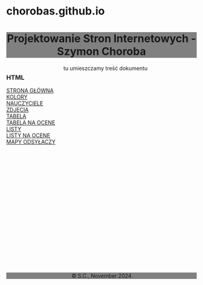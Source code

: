 # chorobas.github.io
<!DOCTYPE html>
<html lang="pl-PL">
<head>
		<title>Strona Szymona - Projektowanie Stron Internetowych </title>
		<meta charset="UTF-8">
</head>
</html>
	<div style="background-color:grey;">
		<h1><center>Projektowanie Stron Internetowych - Szymon Choroba</center></h1>
	</div>
	<div style="float:left; width:30%; height:550px;">
		<h3>HTML</h3>
			<a href="index.html">STRONA GŁÓWNA</a><br />
			<a href="kolory.html">KOLORY</a><br />
			<a href="nauczyciele.html">NAUCZYCIELE</a><br />
			<a href="zdjęcia.html">ZDJĘCIA</a><br />
			<a href="tabela.html">TABELA</a><br />
			<a href="Tabela_Choroba.html">TABELA NA OCENĘ</a><br />
			<a href="listy.html">LISTY</a><br />
			<a href="lista_na_ocene.html">LISTY NA OCENĘ</a><br />
			<a href="mapy_odsylaczy.html">MAPY ODSYŁACZY</a><br />
</div>
<div style="float:right;width:70%;">
 tu umieszczamy treść dokumentu
</div>
	<div style="background-color:grey; clear:both;"><center> &copy; S.C., November 2024
	</center></div>
</body>
</html>
